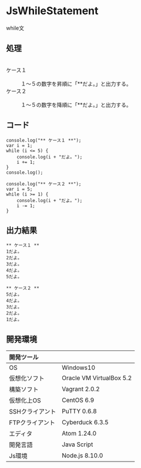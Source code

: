 # JsWhileStatement
while文

## 処理
<dl>
  <dt>ケース１</dt>
  <dd>１～５の数字を昇順に「**だよ。」と出力する。</dd>
  <dt>ケース２</dt>
  <dd>１～５の数字を降順に「**だよ。」と出力する。</dd>
</dl>

## コード
```
console.log("** ケース１ **");
var i = 1;
while (i <= 5) {
    console.log(i + "だよ。");
    i += 1;
}
console.log();

console.log("** ケース２ **");
var i = 5;
while (i >= 1) {
    console.log(i + "だよ。");
    i -= 1;
}
```

## 出力結果  
```
** ケース１ **
1だよ。
2だよ。
3だよ。
4だよ。
5だよ。

** ケース２ **
5だよ。
4だよ。
3だよ。
2だよ。
1だよ。
```
  
## 開発環境
| 開発ツール |  |
|:-|:-|
| OS | Windows10 |
| 仮想化ソフト | Oracle VM VirtualBox 5.2 |
| 構築ソフト | Vagrant 2.0.2 |
| 仮想化上OS | CentOS 6.9 |
| SSHクライアント | PuTTY 0.6.8 |
| FTPクライアント | Cyberduck 6.3.5 |
| エディタ | Atom 1.24.0 |
| 開発言語 | Java Script |
| Js環境 | Node.js 8.10.0 |
